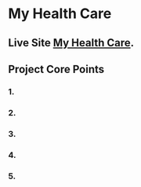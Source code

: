 # My Health Care

## Live Site [My Health Care](https://my-health-caree.web.app/).

## Project Core Points

### 1.

### 2.

### 3.

### 4.

### 5.
